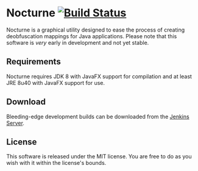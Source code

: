 # Nocturne [![Build Status](https://travis-ci.org/LapisBlue/Nocturne.svg?branch=master)](https://travis-ci.org/LapisBlue/Nocturne)

Nocturne is a graphical utility designed to ease the process of creating deobfuscation mappings for Java applications.
Please note that this software is *very* early in development and not yet stable.

## Requirements

Nocturne requires JDK 8 with JavaFX support for compilation and at least JRE 8u40 with JavaFX support for use.

## Download

Bleeding-edge development builds can be downloaded from the [Jenkins Server](http://ci.caseif.net/job/Nocturne/).

## License

This software is released under the MIT license. You are free to do as you wish with it within the license's bounds.
